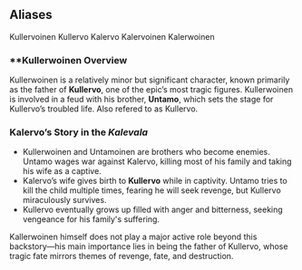 ## **Aliases**
Kullervoinen
Kullervo
Kalervo
Kalervoinen
Kalerwoinen

### **Kullerwoinen Overview

Kullerwoinen is a relatively minor but significant character, known primarily as the father of **Kullervo**, one of the epic’s most tragic figures. Kullerwoinen is involved in a feud with his brother, **Untamo**, which sets the stage for Kullervo’s troubled life. Also refered to as Kullervo. 

### **Kalervo’s Story in the _Kalevala_**

- Kullerwoinen and Untamoinen are brothers who become enemies. Untamo wages war against Kalervo, killing most of his family and taking his wife as a captive.
- Kalervo’s wife gives birth to **Kullervo** while in captivity. Untamo tries to kill the child multiple times, fearing he will seek revenge, but Kullervo miraculously survives.
- Kullervo eventually grows up filled with anger and bitterness, seeking vengeance for his family's suffering.

Kallerwoinen himself does not play a major active role beyond this backstory—his main importance lies in being the father of Kullervo, whose tragic fate mirrors themes of revenge, fate, and destruction.